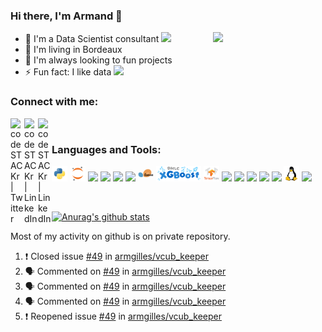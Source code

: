 ### Hi there, I'm Armand 👋
<img align='right' src="https://media.giphy.com/media/M9gbBd9nbDrOTu1Mqx/giphy.gif" width="180">

- 🔭 I'm a Data Scientist consultant  <img src="https://media.giphy.com/media/WUlplcMpOCEmTGBtBW/giphy.gif" width="30"> 
- 🌱 I'm living in Bordeaux
- 👯 I'm always looking to fun projects
- ⚡ Fun fact: I like data  <img src="https://media.giphy.com/media/jUQHpQ3UjFBfRlQekP/giphy.gif" width="20"> 

### Connect with me:

[<img align="left" alt="codeSTACKr | Twitter" width="22px" src="https://cdn.jsdelivr.net/npm/simple-icons@v3/icons/twitter.svg" />][twitter]
[<img align="left" alt="codeSTACKr | LinkedIn" width="22px" src="https://cdn.jsdelivr.net/npm/simple-icons@v3/icons/linkedin.svg" />][linkedin]
[<img align="left" alt="codeSTACKr | LinkedIn" width="22px" src="https://cdn.jsdelivr.net/npm/simple-icons@v3/icons/medium.svg" />][medium]

<br />

### Languages and Tools:

<code><img height="25" src="https://raw.githubusercontent.com/github/explore/80688e429a7d4ef2fca1e82350fe8e3517d3494d/topics/python/python.png"></code>
<code><img height="25" src="https://raw.githubusercontent.com/github/explore/80688e429a7d4ef2fca1e82350fe8e3517d3494d/topics/jupyter-notebook/jupyter-notebook.png"></code>
<code><img height="25" src="https://camo.githubusercontent.com/5cb734f6fc37f645dc900e35559c60d91cc6b550/68747470733a2f2f6465762e70616e6461732e696f2f7374617469632f696d672f70616e6461732e737667"></code>
<code><img height="25" src="https://vaex.io/img/logos/logo-grey.svg"></code>
<code><img height="25" src="https://raw.githubusercontent.com/numpy/numpy/main/branding/logo/primary/numpylogo.svg"></code>
<code><img height="25" src="https://raw.githubusercontent.com/numba/numba/master/docs/_static/numba-white-icon-rgb.svg"></code>
<code><img height="25" src="https://raw.githubusercontent.com/github/explore/80688e429a7d4ef2fca1e82350fe8e3517d3494d/topics/scikit-learn/scikit-learn.png"></code>
<code><img height="25" src="https://raw.githubusercontent.com/dmlc/dmlc.github.io/master/img/logo-m/xgboost.png"></code>
<code><img height="25" src="https://raw.githubusercontent.com/github/explore/80688e429a7d4ef2fca1e82350fe8e3517d3494d/topics/tensorflow/tensorflow.png"></code>
<code><img height="25" src="https://camo.githubusercontent.com/0d08dc4f9466d347e8d28a951ea51e3430c6f92c/68747470733a2f2f73332e616d617a6f6e6177732e636f6d2f6b657261732e696f2f696d672f6b657261732d6c6f676f2d323031382d6c617267652d313230302e706e67"></code>
<code><img height="25" src="https://avatars2.githubusercontent.com/u/5997976?s=200&v=4"></code>
<code><img height="25" src="https://github.com/mwaskom/seaborn/blob/master/doc/_static/logo-wide-lightbg.svg"></code>
<code><img height="25" src="https://avatars.githubusercontent.com/u/5997976?s=200&v=4"></code>
<code><img height="25" src="https://avatars3.githubusercontent.com/in/15368?s=60&v=4"></code>
<code><img height="25" src="https://raw.githubusercontent.com/github/explore/80688e429a7d4ef2fca1e82350fe8e3517d3494d/topics/linux/linux.png"></code>
<code><img height="25" src="https://camo.githubusercontent.com/fad01f2c15a7fc0326d7e9cc816f46757fc86ed8/68747470733a2f2f73332e616d617a6f6e6177732e636f6d2f636f6e64612d6465762f636f6e64615f6c6f676f2e737667"></code>

<br />

[![Anurag's github stats](https://github-readme-stats.vercel.app/api?username=armgilles&count_private=true&show_icons=true&theme=hartreuse-dark)](https://github.com/anuraghazra/github-readme-stats)

Most of my activity on github is on private repository.


<!--START_SECTION:activity-->
1. ❗️ Closed issue [#49](https://github.com/armgilles/vcub_keeper/issues/49) in [armgilles/vcub_keeper](https://github.com/armgilles/vcub_keeper)
2. 🗣 Commented on [#49](https://github.com/armgilles/vcub_keeper/issues/49) in [armgilles/vcub_keeper](https://github.com/armgilles/vcub_keeper)
3. 🗣 Commented on [#49](https://github.com/armgilles/vcub_keeper/issues/49) in [armgilles/vcub_keeper](https://github.com/armgilles/vcub_keeper)
4. 🗣 Commented on [#49](https://github.com/armgilles/vcub_keeper/issues/49) in [armgilles/vcub_keeper](https://github.com/armgilles/vcub_keeper)
5. ❗️ Reopened issue [#49](https://github.com/armgilles/vcub_keeper/issues/49) in [armgilles/vcub_keeper](https://github.com/armgilles/vcub_keeper)
<!--END_SECTION:activity-->


[twitter]: https://twitter.com/arm_gilles
[linkedin]: https://www.linkedin.com/in/armandgilles/
[medium]: https://medium.com/@arm_gilles
